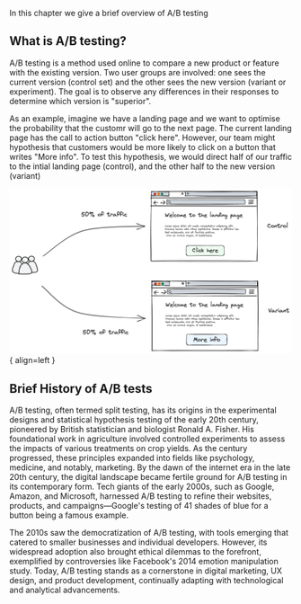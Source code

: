 In this chapter we give a brief overview of A/B testing

## What is A/B testing?

A/B testing is a method used online to compare a new product or feature with the existing version. Two user groups are involved: one sees the current version (control set) and the other sees the new version (variant or experiment). The goal is to observe any differences in their responses to determine which version is "superior".

As an example, imagine we have a landing page and we want to optimise the probability that the customr will go to the next page. The current landing page has the call to action button "click here". However, our team might hypothesis that customers would be more likely to click on a button that writes "More info". To test this hypothesis, we would direct half of our traffic to the intial landing page (control), and the other half to the new version (variant)

![Image title](images/ab_intro.png){ align=left }

## Brief History of A/B tests

A/B testing, often termed split testing, has its origins in the experimental designs and statistical hypothesis testing of the early 20th century, pioneered by British statistician and biologist Ronald A. Fisher. His foundational work in agriculture involved controlled experiments to assess the impacts of various treatments on crop yields. As the century progressed, these principles expanded into fields like psychology, medicine, and notably, marketing. By the dawn of the internet era in the late 20th century, the digital landscape became fertile ground for A/B testing in its contemporary form. Tech giants of the early 2000s, such as Google, Amazon, and Microsoft, harnessed A/B testing to refine their websites, products, and campaigns—Google's testing of 41 shades of blue for a button being a famous example. 

The 2010s saw the democratization of A/B testing, with tools emerging that catered to smaller businesses and individual developers. However, its widespread adoption also brought ethical dilemmas to the forefront, exemplified by controversies like Facebook's 2014 emotion manipulation study. Today, A/B testing stands as a cornerstone in digital marketing, UX design, and product development, continually adapting with technological and analytical advancements.


